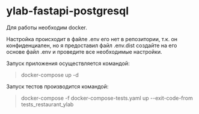 # ylab-fastapi-postgresql

Для работы необходим docker.

Настройка происходит в файле .env его нет в репозитории, т.к. он конфиденциален, но я предоставил файл .env.dist создайте на его основе файл .env и проведите все необходимые настройки.

Запуск приложения осуществляется командой:
> docker-compose up -d
>

Запуск тестов производится командой:
> docker-compose -f docker-compose-tests.yaml up --exit-code-from tests_restaurant_ylab
>
